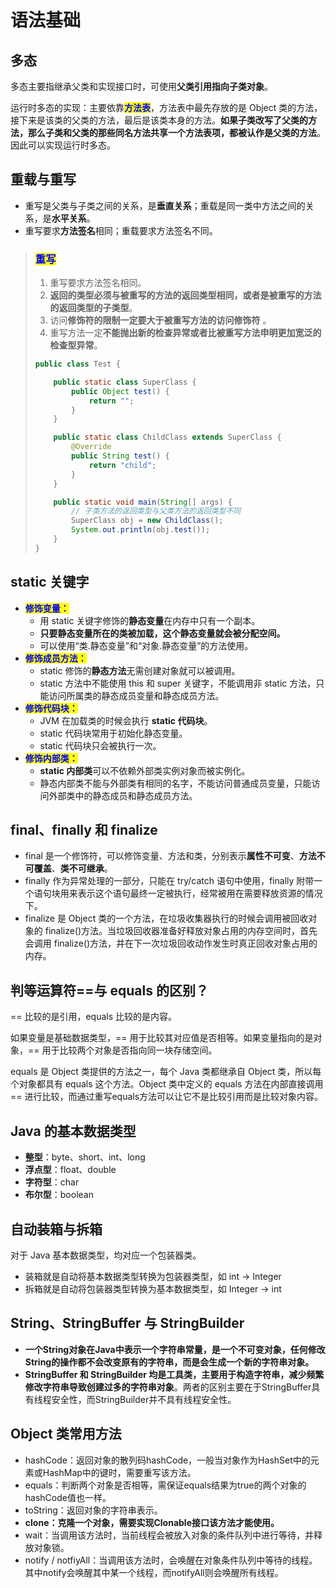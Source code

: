# 语法基础

## 多态 <a href="#jian-shu-java-de-duo-tai" id="jian-shu-java-de-duo-tai"></a>

多态主要指继承父类和实现接口时，可使用**父类引用指向子类对象**。

运行时多态的实现：主要依靠<mark style="color:blue;">**方法表**</mark>，方法表中最先存放的是 Object 类的方法，接下来是该类的父类的方法，最后是该类本身的方法。**如果子类改写了父类的方法，那么子类和父类的那些同名方法共享一个方法表项，都被认作是父类的方法**。因此可以实现运行时多态。

## 重载与重写 <a href="#zhong-zai-yu-fu-gai-de-qu-bie" id="zhong-zai-yu-fu-gai-de-qu-bie"></a>

* 重写是父类与子类之间的关系，是**垂直关系**；重载是同一类中方法之间的关系，是**水平关系**。
* 重写要求**方法签名**相同；重载要求方法签名不同。

> ### <mark style="color:blue;">重写</mark>
>
> 1. 重写要求方法签名相同。
> 2. **返回的类型必须与被重写的方法的返回类型相同，或者是被重写的方法的返回类型的子类型**。
> 3. 访问**修饰符的限制一定要大于被重写方法的访问修饰符** 。
> 4. 重写方法一定**不能抛出新的检查异常或者比被重写方法申明更加宽泛的检查型异常**。
>
> ```java
> public class Test {
>
>     public static class SuperClass {
>         public Object test() {
>             return "";
>         }
>     }
>
>     public static class ChildClass extends SuperClass {
>         @Override
>         public String test() {
>             return "child";
>         }
>     }
>
>     public static void main(String[] args) {
>         // 子类方法的返回类型与父类方法的返回类型不同
>         SuperClass obj = new ChildClass();
>         System.out.println(obj.test());
>     }
> }
> ```

## static 关键字 <a href="#java-yu-yan-zhong-guan-jian-zi-static-de-zuo-yong-shi-shen-me" id="java-yu-yan-zhong-guan-jian-zi-static-de-zuo-yong-shi-shen-me"></a>

* <mark style="color:blue;">**修饰变量：**</mark>
  * 用 static 关键字修饰的**静态变量**在内存中只有一个副本。
  * **只要静态变量所在的类被加载，这个静态变量就会被分配空间。**
  * 可以使用“类.静态变量”和“对象.静态变量”的方法使用。
* <mark style="color:blue;">**修饰成员方法：**</mark>
  * static 修饰的**静态方法**无需创建对象就可以被调用。
  * static 方法中不能使用 this 和 super 关键字，不能调用非 static 方法，只能访问所属类的静态成员变量和静态成员方法。
* <mark style="color:blue;">**修饰代码块：**</mark>
  * JVM 在加载类的时候会执行 **static 代码块**。
  * static 代码块常用于初始化静态变量。
  * static 代码块只会被执行一次。
* <mark style="color:blue;">**修饰内部类：**</mark>
  * **static 内部类**可以不依赖外部类实例对象而被实例化。
  * 静态内部类不能与外部类有相同的名字，不能访问普通成员变量，只能访问外部类中的静态成员和静态成员方法。

## final、finally 和 finalize <a href="#finalfinally-he-finalize-de-qu-bie-shi-shen-me" id="finalfinally-he-finalize-de-qu-bie-shi-shen-me"></a>

* final 是一个修饰符，可以修饰变量、方法和类，分别表示**属性不可变**、**方法不可覆盖**、**类不可继承**。
* finally 作为异常处理的一部分，只能在 try/catch 语句中使用，finally 附带一个语句块用来表示这个语句最终一定被执行，经常被用在需要释放资源的情况下。
* finalize 是 Object 类的一个方法，在垃圾收集器执行的时候会调用被回收对象的 finalize()方法。当垃圾回收器准备好释放对象占用的内存空间时，首先会调用 finalize()方法，并在下一次垃圾回收动作发生时真正回收对象占用的内存。

## 判等运算符==与 equals 的区别？ <a href="#pan-deng-yun-suan-fu-yu-equals-de-qu-bie" id="pan-deng-yun-suan-fu-yu-equals-de-qu-bie"></a>

\== 比较的是引用，equals 比较的是内容。

如果变量是基础数据类型，== 用于比较其对应值是否相等。如果变量指向的是对象，== 用于比较两个对象是否指向同一块存储空间。

equals 是 Object 类提供的方法之一，每个 Java 类都继承自 Object 类，所以每个对象都具有 equals 这个方法。Object 类中定义的 equals 方法在内部直接调用 == 进行比较，而通过重写equals方法可以让它不是比较引用而是比较对象内容。

## Java 的基本数据类型

* **整型**：byte、short、int、long
* **浮点型**：float、double
* **字符型**：char
* **布尔型**：boolean

## 自动装箱与拆箱 <a href="#jian-shu-zi-dong-zhuang-xiang-chai-xiang" id="jian-shu-zi-dong-zhuang-xiang-chai-xiang"></a>

对于 Java 基本数据类型，均对应一个包装器类。

* 装箱就是自动将基本数据类型转换为包装器类型，如 int -> Integer
* 拆箱就是自动将包装器类型转换为基本数据类型，如 Integer -> int

## String、StringBuffer 与 StringBuilder <a href="#jian-shu-stringstringbuffer-yu-stringbuilder" id="jian-shu-stringstringbuffer-yu-stringbuilder"></a>

* **一个String对象在Java中表示一个字符串常量，是一个不可变对象，任何修改String的操作都不会改变原有的字符串，而是会生成一个新的字符串对象。**
* **StringBuffer 和 StringBuilder 均是工具类，主要用于构造字符串，减少频繁修改字符串导致创建过多的字符串对象**。两者的区别主要在于StringBuffer具有线程安全性，而StringBuilder并不具有线程安全性。

## Object 类常用方法 <a href="#jian-shu-object-lei-chang-yong-fang-fa" id="jian-shu-object-lei-chang-yong-fang-fa"></a>

* hashCode：返回对象的散列码hashCode，一般当对象作为HashSet中的元素或HashMap中的键时，需要重写该方法。
* equals：判断两个对象是否相等，需保证equals结果为true的两个对象的hashCode值也一样。
* toString：返回对象的字符串表示。
* **clone：克隆一个对象，需要实现Clonable接口该方法才能使用。**
* wait：当调用该方法时，当前线程会被放入对象的条件队列中进行等待，并释放对象锁。
* notify / notfiyAll：当调用该方法时，会唤醒在对象条件队列中等待的线程。其中notify会唤醒其中某一个线程，而notifyAll则会唤醒所有线程。
